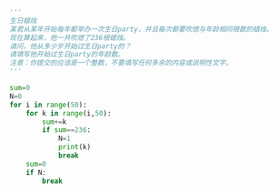 
<BlogInfo id="1138" title="16.生日蜡烛" author="白日梦想猿" pv=0 read_times=0 pre_cost_time="0分16秒" category="算法" tag_list="['算法']" create_time="2021.04.13 21:42:09" update_time="2021.04.13 21:48:44" />

```python
'''
生日蜡烛
某君从某年开始每年都举办一次生日party，并且每次都要吹熄与年龄相同根数的蜡烛。
现在算起来，他一共吹熄了236根蜡烛。
请问，他从多少岁开始过生日party的？
请填写他开始过生日party的年龄数。
注意：你提交的应该是一个整数，不要填写任何多余的内容或说明性文字。
'''

sum=0
N=0
for i in range(50):
    for k in range(i,50):
        sum+=k
        if sum==236:
            N=1
            print(k)
            break
    sum=0
    if N:
        break


```
